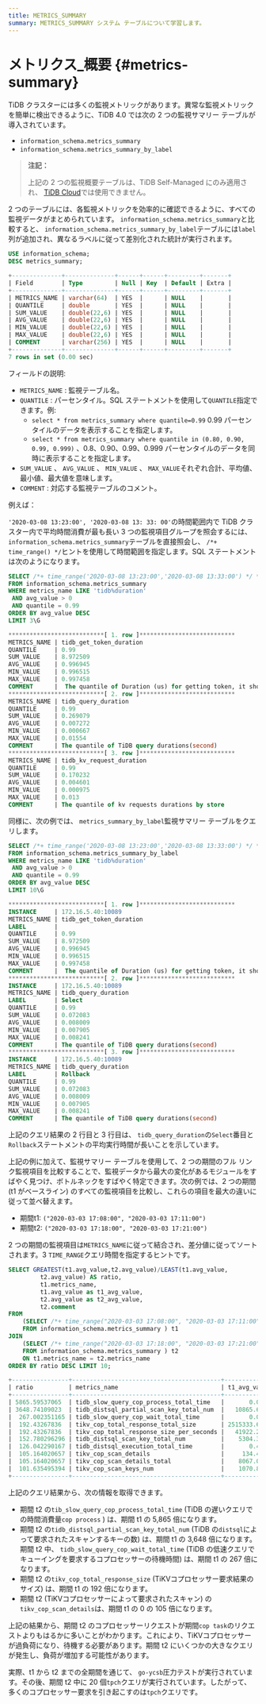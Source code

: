 ```yaml
---
title: METRICS_SUMMARY
summary: METRICS_SUMMARY システム テーブルについて学習します。
---
```


# メトリクス_概要 {#metrics-summary}

TiDB クラスターには多くの監視メトリックがあります。異常な監視メトリックを簡単に検出できるように、TiDB 4.0 では次の 2 つの監視サマリー テーブルが導入されています。

-   `information_schema.metrics_summary`
-   `information_schema.metrics_summary_by_label`

> **注記：**
>
> 上記の 2 つの監視概要テーブルは、TiDB Self-Managed にのみ適用され、 [TiDB Cloud](https://docs.pingcap.com/tidbcloud/)では使用できません。

2 つのテーブルには、各監視メトリックを効率的に確認できるように、すべての監視データがまとめられています。 `information_schema.metrics_summary`と比較すると、 `information_schema.metrics_summary_by_label`テーブルには`label`列が追加され、異なるラベルに従って差別化された統計が実行されます。

```sql
USE information_schema;
DESC metrics_summary;
```

```sql
+--------------+--------------+------+------+---------+-------+
| Field        | Type         | Null | Key  | Default | Extra |
+--------------+--------------+------+------+---------+-------+
| METRICS_NAME | varchar(64)  | YES  |      | NULL    |       |
| QUANTILE     | double       | YES  |      | NULL    |       |
| SUM_VALUE    | double(22,6) | YES  |      | NULL    |       |
| AVG_VALUE    | double(22,6) | YES  |      | NULL    |       |
| MIN_VALUE    | double(22,6) | YES  |      | NULL    |       |
| MAX_VALUE    | double(22,6) | YES  |      | NULL    |       |
| COMMENT      | varchar(256) | YES  |      | NULL    |       |
+--------------+--------------+------+------+---------+-------+
7 rows in set (0.00 sec)
```

フィールドの説明:

-   `METRICS_NAME` : 監視テーブル名。
-   `QUANTILE` : パーセンタイル。SQL ステートメントを使用して`QUANTILE`指定できます。例:
    -   `select * from metrics_summary where quantile=0.99` 0.99 パーセンタイルのデータを表示することを指定します。
    -   `select * from metrics_summary where quantile in (0.80, 0.90, 0.99, 0.999)` 、0.8、0.90、0.99、0.999 パーセンタイルのデータを同時に表示することを指定します。
-   `SUM_VALUE` 、 `AVG_VALUE` 、 `MIN_VALUE` 、 `MAX_VALUE`それぞれ合計、平均値、最小値、最大値を意味します。
-   `COMMENT` : 対応する監視テーブルのコメント。

例えば：

`'2020-03-08 13:23:00', '2020-03-08 13: 33: 00'`の時間範囲内で TiDB クラスター内で平均時間消費が最も長い 3 つの監視項目グループを照会するには、 `information_schema.metrics_summary`テーブルを直接照会し、 `/*+ time_range() */`ヒントを使用して時間範囲を指定します。SQL ステートメントは次のようになります。

```sql
SELECT /*+ time_range('2020-03-08 13:23:00','2020-03-08 13:33:00') */ *
FROM information_schema.metrics_summary
WHERE metrics_name LIKE 'tidb%duration'
 AND avg_value > 0
 AND quantile = 0.99
ORDER BY avg_value DESC
LIMIT 3\G
```

```sql
***************************[ 1. row ]***************************
METRICS_NAME | tidb_get_token_duration
QUANTILE     | 0.99
SUM_VALUE    | 8.972509
AVG_VALUE    | 0.996945
MIN_VALUE    | 0.996515
MAX_VALUE    | 0.997458
COMMENT      |  The quantile of Duration (us) for getting token, it should be small until concurrency limit is reached(second)
***************************[ 2. row ]***************************
METRICS_NAME | tidb_query_duration
QUANTILE     | 0.99
SUM_VALUE    | 0.269079
AVG_VALUE    | 0.007272
MIN_VALUE    | 0.000667
MAX_VALUE    | 0.01554
COMMENT      | The quantile of TiDB query durations(second)
***************************[ 3. row ]***************************
METRICS_NAME | tidb_kv_request_duration
QUANTILE     | 0.99
SUM_VALUE    | 0.170232
AVG_VALUE    | 0.004601
MIN_VALUE    | 0.000975
MAX_VALUE    | 0.013
COMMENT      | The quantile of kv requests durations by store
```

同様に、次の例では、 `metrics_summary_by_label`監視サマリー テーブルをクエリします。

```sql
SELECT /*+ time_range('2020-03-08 13:23:00','2020-03-08 13:33:00') */ *
FROM information_schema.metrics_summary_by_label
WHERE metrics_name LIKE 'tidb%duration'
 AND avg_value > 0
 AND quantile = 0.99
ORDER BY avg_value DESC
LIMIT 10\G
```

```sql
***************************[ 1. row ]***************************
INSTANCE     | 172.16.5.40:10089
METRICS_NAME | tidb_get_token_duration
LABEL        |
QUANTILE     | 0.99
SUM_VALUE    | 8.972509
AVG_VALUE    | 0.996945
MIN_VALUE    | 0.996515
MAX_VALUE    | 0.997458
COMMENT      |  The quantile of Duration (us) for getting token, it should be small until concurrency limit is reached(second)
***************************[ 2. row ]***************************
INSTANCE     | 172.16.5.40:10089
METRICS_NAME | tidb_query_duration
LABEL        | Select
QUANTILE     | 0.99
SUM_VALUE    | 0.072083
AVG_VALUE    | 0.008009
MIN_VALUE    | 0.007905
MAX_VALUE    | 0.008241
COMMENT      | The quantile of TiDB query durations(second)
***************************[ 3. row ]***************************
INSTANCE     | 172.16.5.40:10089
METRICS_NAME | tidb_query_duration
LABEL        | Rollback
QUANTILE     | 0.99
SUM_VALUE    | 0.072083
AVG_VALUE    | 0.008009
MIN_VALUE    | 0.007905
MAX_VALUE    | 0.008241
COMMENT      | The quantile of TiDB query durations(second)
```

上記のクエリ結果の 2 行目と 3 行目は、 `tidb_query_duration`の`Select`番目と`Rollback`ステートメントの平均実行時間が長いことを示しています。

上記の例に加えて、監視サマリー テーブルを使用して、2 つの期間のフル リンク監視項目を比較することで、監視データから最大の変化があるモジュールをすばやく見つけ、ボトルネックをすばやく特定できます。次の例では、2 つの期間 (t1 がベースライン) のすべての監視項目を比較し、これらの項目を最大の違いに従って並べ替えます。

-   期間t1: `("2020-03-03 17:08:00", "2020-03-03 17:11:00")`
-   期間t2: `("2020-03-03 17:18:00", "2020-03-03 17:21:00")`

2 つの期間の監視項目は`METRICS_NAME`に従って結合され、差分値に従ってソートされます。3 `TIME_RANGE`クエリ時間を指定するヒントです。

```sql
SELECT GREATEST(t1.avg_value,t2.avg_value)/LEAST(t1.avg_value,
         t2.avg_value) AS ratio,
         t1.metrics_name,
         t1.avg_value as t1_avg_value,
         t2.avg_value as t2_avg_value,
         t2.comment
FROM
    (SELECT /*+ time_range("2020-03-03 17:08:00", "2020-03-03 17:11:00")*/ *
    FROM information_schema.metrics_summary ) t1
JOIN
    (SELECT /*+ time_range("2020-03-03 17:18:00", "2020-03-03 17:21:00")*/ *
    FROM information_schema.metrics_summary ) t2
    ON t1.metrics_name = t2.metrics_name
ORDER BY ratio DESC LIMIT 10;
```

```sql
+----------------+------------------------------------------+----------------+------------------+---------------------------------------------------------------------------------------------+
| ratio          | metrics_name                             | t1_avg_value   | t2_avg_value     | comment                                                                                     |
+----------------+------------------------------------------+----------------+------------------+---------------------------------------------------------------------------------------------+
| 5865.59537065  | tidb_slow_query_cop_process_total_time   |       0.016333 |        95.804724 | The total time of TiDB slow query statistics with slow query total cop process time(second) |
| 3648.74109023  | tidb_distsql_partial_scan_key_total_num  |   10865.666667 |  39646004.4394   | The total num of distsql partial scan key numbers                                           |
|  267.002351165 | tidb_slow_query_cop_wait_total_time      |       0.003333 |         0.890008 | The total time of TiDB slow query statistics with slow query total cop wait time(second)    |
|  192.43267836  | tikv_cop_total_response_total_size       | 2515333.66667  | 484032394.445    |                                                                                             |
|  192.43267836  | tikv_cop_total_response_size_per_seconds |   41922.227778 |   8067206.57408  |                                                                                             |
|  152.780296296 | tidb_distsql_scan_key_total_num          |    5304.333333 |    810397.618317 | The total num of distsql scan numbers                                                       |
|  126.042290167 | tidb_distsql_execution_total_time        |       0.421622 |        53.142143 | The total time of distsql execution(second)                                                 |
|  105.164020657 | tikv_cop_scan_details                    |     134.450733 |     14139.379665 |                                                                                             |
|  105.164020657 | tikv_cop_scan_details_total              |    8067.043981 |    848362.77991  |                                                                                             |
|  101.635495394 | tikv_cop_scan_keys_num                   |    1070.875    |    108838.91113  |                                                                                             |
+----------------+------------------------------------------+----------------+------------------+---------------------------------------------------------------------------------------------+
```

上記のクエリ結果から、次の情報を取得できます。

-   期間 t2 の`tib_slow_query_cop_process_total_time` (TiDB の遅いクエリでの時間消費量`cop process` ) は、期間 t1 の 5,865 倍になります。
-   期間 t2 の`tidb_distsql_partial_scan_key_total_num` (TiDB の`distsql`によって要求されたスキャンするキーの数) は、期間 t1 の 3,648 倍になります。期間 t2 中、 `tidb_slow_query_cop_wait_total_time` (TiDB の低速クエリでキューイングを要求するコプロセッサーの待機時間) は、期間 t1 の 267 倍になります。
-   期間 t2 の`tikv_cop_total_response_size` (TiKVコプロセッサー要求結果のサイズ) は、期間 t1 の 192 倍になります。
-   期間 t2 (TiKVコプロセッサーによって要求されたスキャン) の`tikv_cop_scan_details`は、期間 t1 の 0 の 105 倍になります。

上記の結果から、期間 t2 のコプロセッサーリクエストが期間`cop task`のリクエストよりもはるかに多いことがわかります。これにより、TiKVコプロセッサーが過負荷になり、待機する必要があります。期間 t2 にいくつかの大きなクエリが発生し、負荷が増加する可能性があります。

実際、t1 から t2 までの全期間を通じて、 `go-ycsb`圧力テストが実行されています。その後、期間 t2 中に 20 個`tpch`クエリが実行されています。したがって、多くのコプロセッサー要求を引き起こすのは`tpch`クエリです。
